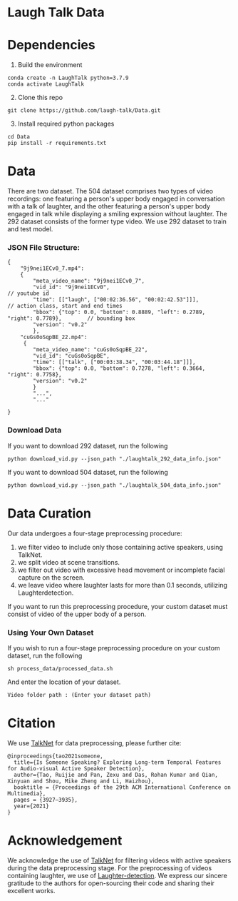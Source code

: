 # Laugh Talk Data

# Dependencies
1. Build the environment
```
conda create -n LaughTalk python=3.7.9
conda activate LaughTalk
```
2. Clone this repo
```
git clone https://github.com/laugh-talk/Data.git
```
3. Install required python packages
```
cd Data
pip install -r requirements.txt
```
# Data
There are two dataset. 
The 504 dataset comprises two types of video recordings: one featuring a person's upper body engaged in conversation with a talk of laughter, and the other featuring a person's upper body engaged in talk while displaying a smiling expression without laughter.
The 292 dataset consists of the former type video.
We use 292 dataset to train and test model.

### JSON File Structure:
```
{
    "9j9nei1ECv0_7.mp4": 
    {
        "meta_video_name": "9j9nei1ECv0_7", 
        "vid_id": "9j9nei1ECv0",                                                        // youtube id
        "time": [["laugh", ["00:02:36.56", "00:02:42.53"]]],                            // action class, start and end times
        "bbox": {"top": 0.0, "bottom": 0.8889, "left": 0.2789, "right": 0.7789},        // bounding box
        "version": "v0.2"
        },
    "cuGs0oSqpBE_22.mp4":
     {
        "meta_video_name": "cuGs0oSqpBE_22", 
        "vid_id": "cuGs0oSqpBE", 
        "time": [["talk", ["00:03:38.34", "00:03:44.18"]]], 
        "bbox": {"top": 0.0, "bottom": 0.7278, "left": 0.3664, "right": 0.7758}, 
        "version": "v0.2"
        }
        "...",
        "..."

}
```
### Download Data
If you want to download 292 dataset, run the following
```
python download_vid.py --json_path "./laughtalk_292_data_info.json"
```

If you want to download 504 dataset, run the following
```
python download_vid.py --json_path "./laughtalk_504_data_info.json"
```

# Data Curation
Our data undergoes a four-stage preprocessing procedure:

1. we filter video to include only those containing active speakers, using TalkNet.
2. we split video at scene transitions.
3. we filter out video with excessive head movement or incomplete facial capture on the screen.
4. we leave video where laughter lasts for more than 0.1 seconds, utilizing Laughterdetection.

If you want to run this preprocessing procedure, your custom dataset must consist of video of the upper body of a person.

### Using Your Own Dataset

If you wish to run a four-stage preprocessing procedure on your custom dataset, run the following
```
sh process_data/processed_data.sh
```
And enter the location of your dataset.
```
Video folder path : (Enter your dataset path)
```

# Citation
We use [TalkNet](https://github.com/TaoRuijie/TalkNet-ASD/blob/main/README.md) for data preprocessing, please further cite:
```
@inproceedings{tao2021someone,
  title={Is Someone Speaking? Exploring Long-term Temporal Features for Audio-visual Active Speaker Detection},
  author={Tao, Ruijie and Pan, Zexu and Das, Rohan Kumar and Qian, Xinyuan and Shou, Mike Zheng and Li, Haizhou},
  booktitle = {Proceedings of the 29th ACM International Conference on Multimedia},
  pages = {3927–3935},
  year={2021}
}
```

# Acknowledgement
We acknowledge the use of [TalkNet](https://github.com/TaoRuijie/TalkNet-ASD) for filtering videos with active speakers during the data preprocessing stage. For the preprocessing of videos containing laughter, we use of [Laughter-detection](https://github.com/jrgillick/laughter-detection).
We express our sincere gratitude to the authors for open-sourcing their code and sharing their excellent works.